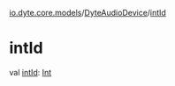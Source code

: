 [io.dyte.core.models](../index.md)/[DyteAudioDevice](index.md)/[intId](int-id.md)

# intId


val [intId](int-id.md): [Int](https://kotlinlang.org/api/latest/jvm/stdlib/kotlin/-int/index.html)

